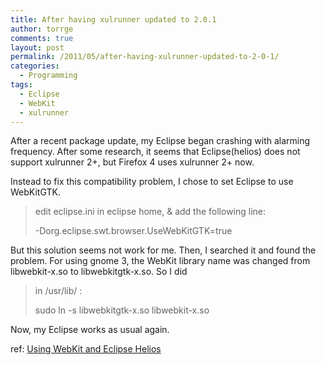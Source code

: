 ```yaml
---
title: After having xulrunner updated to 2.0.1
author: torrge
comments: true
layout: post
permalink: /2011/05/after-having-xulrunner-updated-to-2-0-1/
categories:
  - Programming
tags:
  - Eclipse
  - WebKit
  - xulrunner
---
```

After a recent package update, my Eclipse began crashing with alarming frequency. After some research, it seems that Eclipse(helios) does not support xulrunner 2+, but Firefox 4 uses xulrunner 2+ now.

Instead to fix this compatibility problem, I chose to set Eclipse to use WebKitGTK.

> edit eclipse.ini in eclipse home, & add the following line:
> 
> -Dorg.eclipse.swt.browser.UseWebKitGTK=true

But this solution seems not work for me. Then, I searched it and found the problem. For using gnome 3, the WebKit library name was changed from libwebkit-x.so to libwebkitgtk-x.so. So I did

> in /usr/lib/ :
> 
> sudo ln -s libwebkitgtk-x.so libwebkit-x.so

Now, my Eclipse works as usual again.

ref: <a href="http://blog.dmaggot.org/2010/12/using-webkit-and-eclipse-helios/" target="_blank">Using WebKit and Eclipse Helios</a>